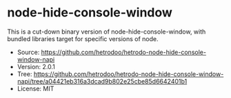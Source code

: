 # node-hide-console-window

This is a cut-down binary version of node-hide-console-window, with
bundled libraries target for specific versions of node.

* Source: https://github.com/hetrodoo/hetrodo-node-hide-console-window-napi
* Version: 2.0.1
* Tree: https://github.com/hetrodoo/hetrodo-node-hide-console-window-napi/tree/a04421eb316a3dcad9b802e25cbe85d6642401b1
* License: MIT
